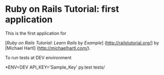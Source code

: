 # Ruby on Rails Tutorial: first application

This is the first application for 

[*Ruby on Rails Tutorial: Learn Rails by Example*] (http://railstutorial.org/]
by [Michael Hartl] (http://michaelhartl.com/).


To run tests at DEV environment

*ENV=DEV API_KEY='Sample_Key' py.test tests/
